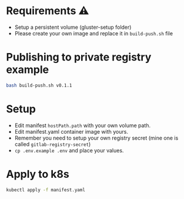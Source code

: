 # Requirements ⚠️

* Setup a persistent volume (gluster-setup folder)
* Please create your own image and replace it in `build-push.sh` file

# Publishing to private registry example
```bash
bash build-push.sh v0.1.1
```
# Setup
* Edit manifest `hostPath.path` with your own volume path.
* Edit manifest.yaml container image with yours.
* Remember you need to setup your own registry secret (mine one is called `gitlab-registry-secret`)
* `cp .env.example .env` and place your values.

# Apply to k8s

```bash
kubectl apply -f manifest.yaml
```
